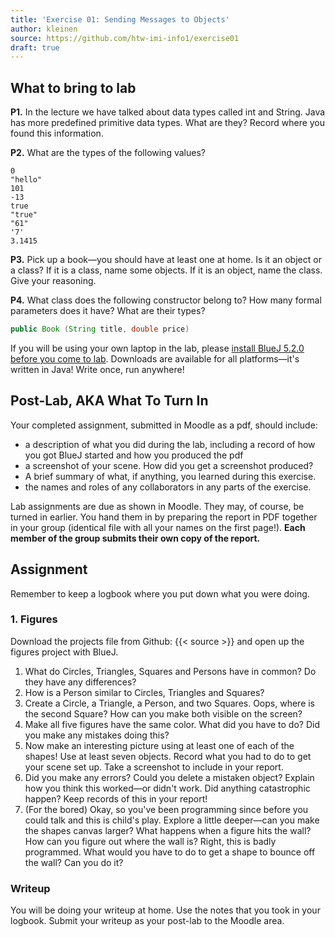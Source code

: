 ```yaml
---
title: 'Exercise 01: Sending Messages to Objects'
author: kleinen
source: https://github.com/htw-imi-info1/exercise01
draft: true
---
```


## What to bring to lab

**P1.** In the lecture we have talked about data types called int and String. Java has more predefined primitive data types. What are they? Record where you found this information.

**P2.** What are the types of the following values?

    0
    "hello"
    101
    -13
    true
    "true"
    "61"
    '7'
    3.1415

**P3.** Pick up a book—you should have at least one at home. Is it an object or a class? If it is a class, name some objects. If it is an object, name the class. Give your reasoning.

**P4.** What class does the following constructor belong to? How many formal parameters does it have? What are their types?

```java
public Book (String title, double price)
```
If you will be using your own laptop in the lab, please [install BlueJ 5.2.0 before you come to lab](https://www.bluej.org/). Downloads are available for all platforms—it's written in Java! Write once, run anywhere!

## Post-Lab, AKA  What To Turn In

Your completed assignment, submitted in Moodle as a pdf, should include:

- a description of what you did during the lab, including a record of how you got BlueJ started and how you produced the pdf
- a screenshot of your scene. How did you get a screenshot produced?
- A brief summary of what, if anything, you learned during this exercise.
- the names and roles of any collaborators in any parts of the exercise.

Lab assignments are due as shown in Moodle. They may, of course, be turned in earlier. You hand them in by preparing the report in PDF together in your group (identical file with all your names on the first page!). 
**Each member of the group submits their own copy of the report.**

## Assignment

Remember to keep a logbook where you put down what you were doing.

### 1. Figures

Download the projects file from Github: {{< source >}} and open up the figures project with BlueJ.

1. What do Circles, Triangles, Squares and Persons have in common? Do they have any differences?
2. How is a Person similar to Circles, Triangles and Squares?
3. Create a Circle, a Triangle, a Person, and two Squares. Oops, where is the second Square? How can you make both visible on the screen?
4. Make all five figures have the same color. What did you have to do? Did you make any mistakes doing this?
5. Now make an interesting picture using at least one of each of the shapes! Use at least seven objects. Record what you had to do to get your scene set up. Take a screenshot to include in your report.
6. Did you make any errors? Could you delete a mistaken object? Explain how you think this worked—or didn't work. Did anything catastrophic happen? Keep records of this in your report!
7. (For the bored) Okay, so you've been programming since before you could talk and this is child's play. Explore a little deeper—can you make the shapes canvas larger? What happens when a figure hits the wall? How can you figure out where the wall is? Right, this is badly programmed. What would you have to do to get a shape to bounce off the wall? Can you do it?


### Writeup

You will be doing your writeup at home. Use the notes that you took in your logbook. Submit your writeup as your post-lab to the Moodle area.